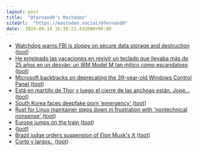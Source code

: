 ```yaml
---
layout: post
title:  "@fernand0's Mastodon"
siteUrl:  "https://mastodon.social/@fernand0"
date:  2024-09-14 16:39:22.432000+00:00
---
```

*  [Watchdog warns FBI is sloppy on secure data storage and destruction ](https://www.theregister.com/2024/08/26/fbi_data_security) ([toot](https://mastodon.social/@fernand0/113136891489838630))
*  [He empleado las vacaciones en revivir un teclado que llevaba más de 25 años en un desván: un IBM Model M tan mítico como escandaloso ](https://www.xataka.com/perifericos/he-empleado-vacaciones-revivir-teclado-que-llevaba-25-anos-desvan-ibm-model-m-mitico-como-escandalos) ([toot](https://mastodon.social/@fernand0/113136531051162701))
*  [Microsoft backtracks on deprecating the 39-year-old Windows Control Panel ](https://arstechnica.com/gadgets/2024/08/microsoft-formally-deprecates-the-39-year-old-windows-control-panel) ([toot](https://mastodon.social/@fernand0/113136406853279352))
*  [Está en martillo de Thor y luego el cierre de las anchoas están. Jope... ](https://mastodon.social/@fernand0/113136085938736198) ([toot](https://mastodon.social/@fernand0/113136085938736198))
*  [South Korea faces deepfake porn 'emergency' ](https://www.bbc.com/news/articles/cg4yerrg451) ([toot](https://mastodon.social/@fernand0/113135654719264714))
*  [Rust for Linux maintainer steps down in frustration with 'nontechnical nonsense' ](https://www.theregister.com/2024/09/02/rust_for_linux_maintainer_steps_down) ([toot](https://mastodon.social/@fernand0/113135391613584310))
*  [Europe jumps on the train ](https://english.elpais.com/climate/2024-09-01/europe-jumps-on-the-train.htm) ([toot](https://mastodon.social/@fernand0/113134984445985487))
*  [ ](https://masto.es/@macosas) ([toot](https://mastodon.social/@fernand0/113134287603815414))
*  [Brazil judge orders suspension of Elon Musk's X ](https://apnews.com/article/brazil-musk-x-suspended-de-moraes-46c9d5c5c895e17d9adfac43e6ac20f) ([toot](https://mastodon.social/@fernand0/113134026228276914))
*  [Corto y largos.  ](https://avecesunafoto.wordpress.com/2024/09/13/corto-y-largos) ([toot](https://mastodon.social/@fernand0/113133295201019282))
